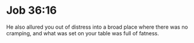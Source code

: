 # Job 36:16

He also allured you out of distress into a broad place where there was no cramping, and what was set on your table was full of fatness.
